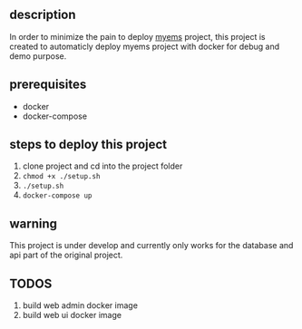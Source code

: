 ## description

In order to minimize the pain to deploy [myems](https://github.com/MyEMS/myems) project, this project is created to automaticly deploy myems project with docker for debug and demo purpose.

## prerequisites

-   docker
-   docker-compose

## steps to deploy this project

1. clone project and cd into the project folder
2. `chmod +x ./setup.sh `
3. `./setup.sh`
4. `docker-compose up`

## warning

This project is under develop and currently only works for the database and api part of the original project.

## TODOS

1. build web admin docker image
2. build web ui docker image

